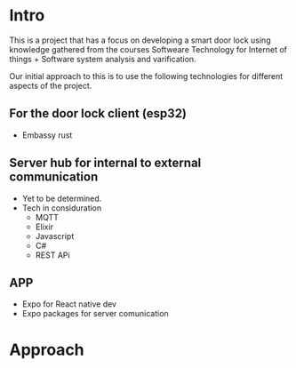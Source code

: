 # Intro
This is a project that has a focus on developing a smart door lock using knowledge gathered from the courses Softweare Technology for Internet of things + Software system analysis and varification.

Our initial approach to this is to use the following technologies for different aspects of the project.
## For the door lock client (esp32)
- Embassy rust
## Server hub for internal to external communication
- Yet to be determined.
- Tech in considuration
  - MQTT
  - Elixir
  - Javascript
  - C#
  - REST APi
## APP
- Expo for React native dev
- Expo packages for server comunication


# Approach


